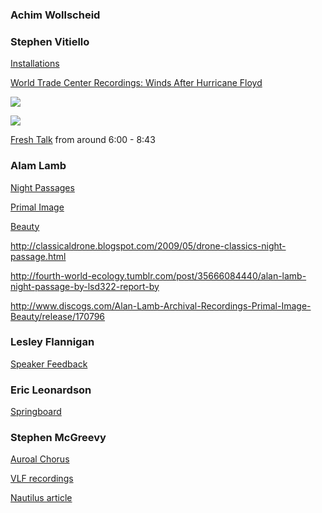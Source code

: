 ### Achim Wollscheid

### Stephen Vitiello

[Installations](]http://www.stephenvitiello.com/gallery/installations/)

[World Trade Center Recordings: Winds After Hurricane Floyd](http://collection.whitney.org/object/15832)

![](http://americancontemporary.biz/wp-content/uploads/2013/11/SV-WTC-Recordings-by-Johnna-MacArthur.jpg)

![](http://americancontemporary.biz/wp-content/uploads/2013/11/WTC-Recordings-mic_river001.jpg)

[Fresh Talk](https://beta.prx.org/stories/102824) from around 6:00 - 8:43

### Alam Lamb 

[Night Passages](https://www.youtube.com/watch?v=stARX7ddQD4)

[Primal Image](https://www.youtube.com/watch?v=eVXP_ZTpXIk)

[Beauty](https://www.youtube.com/watch?v=HKLc5VoOIXU)

http://classicaldrone.blogspot.com/2009/05/drone-classics-night-passage.html

http://fourth-world-ecology.tumblr.com/post/35666084440/alan-lamb-night-passage-by-lsd322-report-by

http://www.discogs.com/Alan-Lamb-Archival-Recordings-Primal-Image-Beauty/release/170796

### Lesley Flannigan

[Speaker Feedback](http://lesleyflanigan.com/#Work)

### Eric Leonardson

[Springboard](https://www.youtube.com/watch?v=Gsarhr1JTi8)

### Stephen McGreevy

[Auroal Chorus](http://www.auroralchorus.com/)

[VLF recordings](https://archive.org/details/@vlfradio)

[Nautilus article](http://nautil.us/blog/how-radio-enthusiasts-are-listening-to-earths-secret-symphony)



